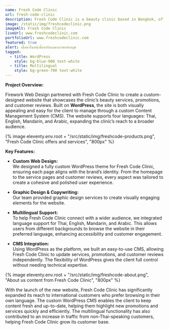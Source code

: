 ```yaml
---
name: Fresh Code Clinic
url: fresh-code-clinic
description: Fresh Code Clinic is a beauty clinic based in Bangkok, offering services such as facial treatments, body treatments, and hair removal.
image: /static/img/freshcodeclinic.png
imageAlt: Fresh Code Clinic
liveUrl: www.freshcodeclinic.com
portfolioUrl: www.freshcodeclinic.com
featured: true
alert: เนื้อหาในหน้านี้รองรับเฉพาะภาษาอังกฤษ
tagged:
  - title: WordPress
    style: bg-blue-900 text-white
  - title: Multilingual
    style: bg-green-700 text-white
---
```


**Project Overview:**

Firework Web Design partnered with Fresh Code Clinic to create a custom-designed website that showcases the clinic’s beauty services, promotions, and customer reviews. Built on **WordPress**, the site is both visually appealing and easy for the client to manage through a custom Content Management System (CMS). The website supports four languages: Thai, English, Mandarin, and Arabic, expanding the clinic’s reach to a broader audience.

{% image eleventy.env.root + "/src/static/img/freshcode-products.png", "Fresh Code Clinic offers and services", "800px" %}

**Key Features:**

- **Custom Web Design:**  
  We designed a fully custom WordPress theme for Fresh Code Clinic, ensuring each page aligns with the brand’s identity. From the homepage to the service pages and customer reviews, every aspect was tailored to create a cohesive and polished user experience.

- **Graphic Design & Copywriting:**  
  Our team provided graphic design services to create visually engaging elements for the website.

- **Multilingual Support:**  
  To help Fresh Code Clinic connect with a wider audience, we integrated language support for Thai, English, Mandarin, and Arabic. This allows users from different backgrounds to browse the website in their preferred language, enhancing accessibility and customer engagement.

- **CMS Integration:**  
  Using WordPress as the platform, we built an easy-to-use CMS, allowing Fresh Code Clinic to update services, promotions, and customer reviews independently. The flexibility of WordPress gives the client full control without needing technical expertise.

{% image eleventy.env.root + "/src/static/img/freshcode-about.png", "About us content from Fresh Code Clinic", "800px" %}

With the launch of the new website, Fresh Code Clinic has significantly expanded its reach to international customers who prefer browsing in their own language. The custom WordPress CMS enables the client to keep content fresh and up-to-date, helping them highlight new promotions and services quickly and efficiently. The multilingual functionality has also contributed to an increase in traffic from non-Thai-speaking customers, helping Fresh Code Clinic grow its customer base.
